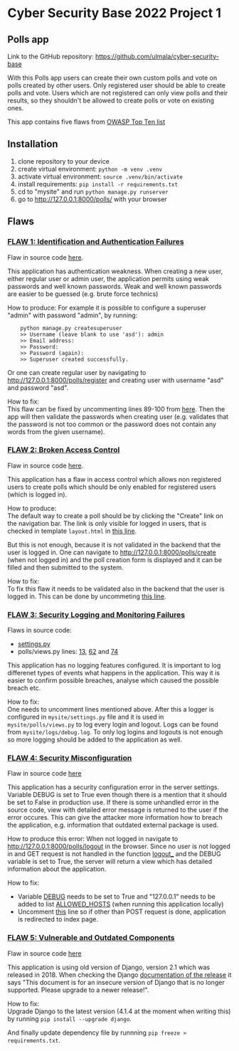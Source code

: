# Cyber Security Base 2022 Project 1

## Polls app

Link to the GitHub repository: https://github.com/ulmala/cyber-security-base

With this Polls app users can create their own custom polls and vote on polls created by other users. Only registered user should be able to create polls and vote. Users which are not registered can only view polls and their results, so they shouldn't be allowed to create polls or vote on existing ones.  

This app contains five flaws from [OWASP Top Ten list](https://owasp.org/www-project-top-ten/) 

## Installation

1. clone repository to your device
2. create virtual environment: `python -m venv .venv`
3. activate virtual environment: `source .venv/bin/activate`
4. install requirements: `pip install -r requirements.txt`
5. cd to "mysite" and run `python manage.py runserver`
6. go to http://127.0.0.1:8000/polls/ with your browser

## Flaws

### <ins>FLAW 1: [Identification and Authentication Failures](https://owasp.org/Top10/A07_2021-Identification_and_Authentication_Failures/) 

Flaw in source code [here](https://github.com/ulmala/cyber-security-base/blob/main/mysite/mysite/settings.py#L88).  

This application has authentication weakness. When creating a new user, either regular user or admin user, the application permits using weak passwords and well known passwords. Weak and well known passwords are easier to be guessed (e.g. brute force technics)

How to produce: For example it is possible to configure a superuser "admin" with password "admin", by running:
```code
    python manage.py createsuperuser
    >> Username (leave blank to use 'asd'): admin
    >> Email address:      
    >> Password: 
    >> Password (again): 
    >> Superuser created successfully.
```

Or one can create regular user by navigating to http://127.0.0.1:8000/polls/register and creating user with username "asd" and password "asd".  

How to fix:  
This flaw can be fixed by uncommenting lines 89-100 from [here](https://github.com/ulmala/cyber-security-base/blob/main/mysite/mysite/settings.py#L88). Then the app will then validate the passwords when creating user (e.g. validates that the password is not too common or the password does not contain any words from the given username).   

### <ins>FLAW 2: [Broken Access Control](https://owasp.org/Top10/A01_2021-Broken_Access_Control/) 

Flaw in source code [here](https://github.com/ulmala/cyber-security-base/blob/main/mysite/polls/views.py#L75).  

This application has a flaw in access control which allows non registered users to create polls which should be only enabled for registered users (which is logged in).  

How to produce:  
The default way to create a poll should be by clicking the "Create" link on the navigation bar. The link is only visible for logged in users, that is checked in template `layout.html` in [this line](https://github.com/ulmala/cyber-security-base/blob/dff56297f04851ca16807f8b145f5d4b12baa239/mysite/polls/templates/polls/layout.html#L9).

But this is not enough, because it is not validated in the backend that the user is logged in. One can navigate to http://127.0.0.1:8000/polls/create (when not logged in) and the poll creation form is displayed and it can be filled and then submitted to the system.  

How to fix:  
To fix this flaw it needs to be validated also in the backend that the user is logged in. This can be done by uncommeting [this line](https://github.com/ulmala/cyber-security-base/blob/dff56297f04851ca16807f8b145f5d4b12baa239/mysite/polls/views.py#L75). 

### <ins>FLAW 3: [Security Logging and Monitoring Failures](https://owasp.org/Top10/A09_2021-Security_Logging_and_Monitoring_Failures/)

Flaws in source code:
* [settings.py](https://github.com/ulmala/cyber-security-base/blob/c6d2d339d94c6e1f6d1cfc18e36d8f3a6a6447f0/mysite/mysite/settings.py#L123)
* polls/views.py lines: [13](https://github.com/ulmala/cyber-security-base/blob/c6d2d339d94c6e1f6d1cfc18e36d8f3a6a6447f0/mysite/polls/views.py#L13), [62](https://github.com/ulmala/cyber-security-base/blob/c6d2d339d94c6e1f6d1cfc18e36d8f3a6a6447f0/mysite/polls/views.py#L62) and [74](https://github.com/ulmala/cyber-security-base/blob/c6d2d339d94c6e1f6d1cfc18e36d8f3a6a6447f0/mysite/polls/views.py#L74)

This application has no logging features configured. It is important to log differenet types of events what happens in the application. This way it is easier to confirm possible breaches, analyse which caused the possible breach etc.  

 How to fix:  
 One needs to uncomment lines mentioned above. After this a logger is configured in `mysite/settings.py` file and it is used in `mysite/polls/views.py` to log every login and logout. Logs can be found from `mysite/logs/debug.log`. To only log logins and logouts is not enough so more logging should be added to the application as well.

### <ins>FLAW 4: [Security Misconfiguration](https://owasp.org/Top10/A05_2021-Security_Misconfiguration/)  
Flaw in source code [here](https://github.com/ulmala/cyber-security-base/blob/c6d2d339d94c6e1f6d1cfc18e36d8f3a6a6447f0/mysite/mysite/settings.py#L26)

This application has a security configuration error in the server settings. Variable DEBUG is set to True even though there is a mention that it should be set to False in production use. If there is some unhandled error in the source code, view with detailed error message is returned to the user if the error occures. This can give the attacker more information how to breach the application, e.g. information that outdated external package is used.  

How to produce this error: When not logged in navigate to http://127.0.0.1:8000/polls/logout in the browser. Since no user is not logged in and GET request is not handled in the function [logout_](https://github.com/ulmala/cyber-security-base/blob/c6d2d339d94c6e1f6d1cfc18e36d8f3a6a6447f0/mysite/polls/views.py#L71) and the DEBUG variable is set to True, the server will return a view which has detailed information about the application.  

How to fix: 
* Variable [DEBUG](https://github.com/ulmala/cyber-security-base/blob/c6d2d339d94c6e1f6d1cfc18e36d8f3a6a6447f0/mysite/mysite/settings.py#L26) needs to be set to True and "127.0.0.1" needs to be added to list [ALLOWED_HOSTS](https://github.com/ulmala/cyber-security-base/blob/c6d2d339d94c6e1f6d1cfc18e36d8f3a6a6447f0/mysite/mysite/settings.py#L28) (when running this application locally)
* Uncomment [this](https://github.com/ulmala/cyber-security-base/blob/0319faea6cf8a04ed0b780e82f30f16a695895c6/mysite/polls/views.py#L76) line so if other than POST request is done, application is redirected to index page.

### <ins> FLAW 5: [Vulnerable and Outdated Components](https://owasp.org/Top10/A06_2021-Vulnerable_and_Outdated_Components/)

Flaw in source code [here](https://github.com/ulmala/cyber-security-base/blob/703688bcb145511eddb6ece4c75cbdeb2c648e9f/requirements.txt#L1)

This application is using old version of Django, version 2.1 which was released in 2018. When checking the Django [documentation of the release](https://docs.djangoproject.com/en/2.1/) it says "This document is for an insecure version of Django that is no longer supported. Please upgrade to a newer release!".

How to fix:  
Upgrade Django to the latest version (4.1.4 at the moment when writing this) by running `pip install --upgrade django`.  

And finally update dependency file by runnning `pip freeze > requirements.txt`.